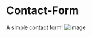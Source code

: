 # Contact-Form
A simple contact form!
![image](https://github.com/KshitijShresth29/Contact-Form/assets/145615126/b40c534b-be84-4796-b85b-a4e1d20a6335)
